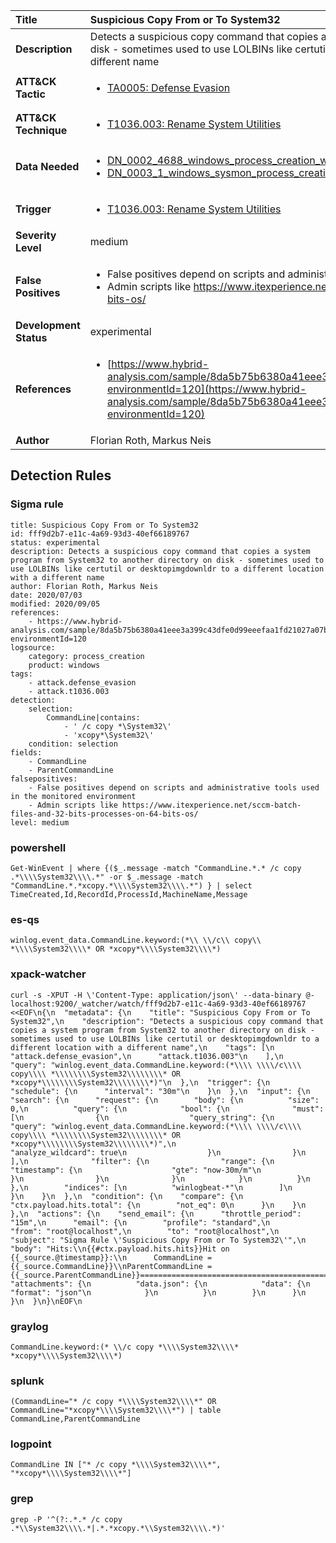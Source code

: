 | Title                    | Suspicious Copy From or To System32       |
|:-------------------------|:------------------|
| **Description**          | Detects a suspicious copy command that copies a system program from System32 to another directory on disk - sometimes used to use LOLBINs like certutil or desktopimgdownldr to a different location with a different name |
| **ATT&amp;CK Tactic**    |  <ul><li>[TA0005: Defense Evasion](https://attack.mitre.org/tactics/TA0005)</li></ul>  |
| **ATT&amp;CK Technique** | <ul><li>[T1036.003: Rename System Utilities](https://attack.mitre.org/techniques/T1036/003)</li></ul>  |
| **Data Needed**          | <ul><li>[DN_0002_4688_windows_process_creation_with_commandline](../Data_Needed/DN_0002_4688_windows_process_creation_with_commandline.md)</li><li>[DN_0003_1_windows_sysmon_process_creation](../Data_Needed/DN_0003_1_windows_sysmon_process_creation.md)</li></ul>  |
| **Trigger**              | <ul><li>[T1036.003: Rename System Utilities](../Triggers/T1036.003.md)</li></ul>  |
| **Severity Level**       | medium |
| **False Positives**      | <ul><li>False positives depend on scripts and administrative tools used in the monitored environment</li><li>Admin scripts like https://www.itexperience.net/sccm-batch-files-and-32-bits-processes-on-64-bits-os/</li></ul>  |
| **Development Status**   | experimental |
| **References**           | <ul><li>[https://www.hybrid-analysis.com/sample/8da5b75b6380a41eee3a399c43dfe0d99eeefaa1fd21027a07b1ecaa4cd96fdd?environmentId=120](https://www.hybrid-analysis.com/sample/8da5b75b6380a41eee3a399c43dfe0d99eeefaa1fd21027a07b1ecaa4cd96fdd?environmentId=120)</li></ul>  |
| **Author**               | Florian Roth, Markus Neis |


## Detection Rules

### Sigma rule

```
title: Suspicious Copy From or To System32
id: fff9d2b7-e11c-4a69-93d3-40ef66189767
status: experimental
description: Detects a suspicious copy command that copies a system program from System32 to another directory on disk - sometimes used to use LOLBINs like certutil or desktopimgdownldr to a different location with a different name
author: Florian Roth, Markus Neis
date: 2020/07/03
modified: 2020/09/05
references:
    - https://www.hybrid-analysis.com/sample/8da5b75b6380a41eee3a399c43dfe0d99eeefaa1fd21027a07b1ecaa4cd96fdd?environmentId=120
logsource:
    category: process_creation
    product: windows
tags:
    - attack.defense_evasion
    - attack.t1036.003
detection:
    selection:
        CommandLine|contains: 
            - ' /c copy *\System32\'
            - 'xcopy*\System32\'
    condition: selection
fields:
    - CommandLine
    - ParentCommandLine
falsepositives:
    - False positives depend on scripts and administrative tools used in the monitored environment
    - Admin scripts like https://www.itexperience.net/sccm-batch-files-and-32-bits-processes-on-64-bits-os/
level: medium

```





### powershell
    
```
Get-WinEvent | where {($_.message -match "CommandLine.*.* /c copy .*\\\\System32\\\\.*" -or $_.message -match "CommandLine.*.*xcopy.*\\\\System32\\\\.*") } | select TimeCreated,Id,RecordId,ProcessId,MachineName,Message
```


### es-qs
    
```
winlog.event_data.CommandLine.keyword:(*\\ \\/c\\ copy\\ *\\\\System32\\\\* OR *xcopy*\\\\System32\\\\*)
```


### xpack-watcher
    
```
curl -s -XPUT -H \'Content-Type: application/json\' --data-binary @- localhost:9200/_watcher/watch/fff9d2b7-e11c-4a69-93d3-40ef66189767 <<EOF\n{\n  "metadata": {\n    "title": "Suspicious Copy From or To System32",\n    "description": "Detects a suspicious copy command that copies a system program from System32 to another directory on disk - sometimes used to use LOLBINs like certutil or desktopimgdownldr to a different location with a different name",\n    "tags": [\n      "attack.defense_evasion",\n      "attack.t1036.003"\n    ],\n    "query": "winlog.event_data.CommandLine.keyword:(*\\\\ \\\\/c\\\\ copy\\\\ *\\\\\\\\System32\\\\\\\\* OR *xcopy*\\\\\\\\System32\\\\\\\\*)"\n  },\n  "trigger": {\n    "schedule": {\n      "interval": "30m"\n    }\n  },\n  "input": {\n    "search": {\n      "request": {\n        "body": {\n          "size": 0,\n          "query": {\n            "bool": {\n              "must": [\n                {\n                  "query_string": {\n                    "query": "winlog.event_data.CommandLine.keyword:(*\\\\ \\\\/c\\\\ copy\\\\ *\\\\\\\\System32\\\\\\\\* OR *xcopy*\\\\\\\\System32\\\\\\\\*)",\n                    "analyze_wildcard": true\n                  }\n                }\n              ],\n              "filter": {\n                "range": {\n                  "timestamp": {\n                    "gte": "now-30m/m"\n                  }\n                }\n              }\n            }\n          }\n        },\n        "indices": [\n          "winlogbeat-*"\n        ]\n      }\n    }\n  },\n  "condition": {\n    "compare": {\n      "ctx.payload.hits.total": {\n        "not_eq": 0\n      }\n    }\n  },\n  "actions": {\n    "send_email": {\n      "throttle_period": "15m",\n      "email": {\n        "profile": "standard",\n        "from": "root@localhost",\n        "to": "root@localhost",\n        "subject": "Sigma Rule \'Suspicious Copy From or To System32\'",\n        "body": "Hits:\\n{{#ctx.payload.hits.hits}}Hit on {{_source.@timestamp}}:\\n      CommandLine = {{_source.CommandLine}}\\nParentCommandLine = {{_source.ParentCommandLine}}================================================================================\\n{{/ctx.payload.hits.hits}}",\n        "attachments": {\n          "data.json": {\n            "data": {\n              "format": "json"\n            }\n          }\n        }\n      }\n    }\n  }\n}\nEOF\n
```


### graylog
    
```
CommandLine.keyword:(* \\/c copy *\\\\System32\\\\* *xcopy*\\\\System32\\\\*)
```


### splunk
    
```
(CommandLine="* /c copy *\\\\System32\\\\*" OR CommandLine="*xcopy*\\\\System32\\\\*") | table CommandLine,ParentCommandLine
```


### logpoint
    
```
CommandLine IN ["* /c copy *\\\\System32\\\\*", "*xcopy*\\\\System32\\\\*"]
```


### grep
    
```
grep -P '^(?:.*.* /c copy .*\\System32\\\\.*|.*.*xcopy.*\\System32\\\\.*)'
```



